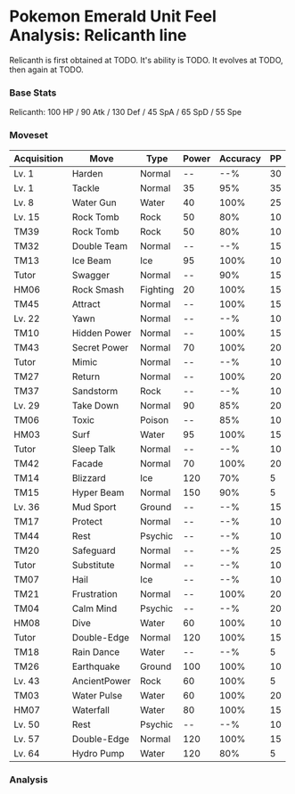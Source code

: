 # Pokemon Emerald Unit Feel Analysis: Relicanth line

Relicanth is first obtained at TODO. It's ability is TODO. It evolves at TODO, then again at TODO.

### Base Stats

Relicanth: 100 HP / 90 Atk / 130 Def / 45 SpA / 65 SpD / 55 Spe

### Moveset

|Acquisition|Move        |Type    |Power|Accuracy|PP |
|---        |---         |---     |---  |---     |---|
|Lv. 1      |Harden      |Normal  |--   |--%     |30 |
|Lv. 1      |Tackle      |Normal  |35   |95%     |35 |
|Lv. 8      |Water Gun   |Water   |40   |100%    |25 |
|Lv. 15     |Rock Tomb   |Rock    |50   |80%     |10 |
|TM39       |Rock Tomb   |Rock    |50   |80%     |10 |
|TM32       |Double Team |Normal  |--   |--%     |15 |
|TM13       |Ice Beam    |Ice     |95   |100%    |10 |
|Tutor      |Swagger     |Normal  |--   |90%     |15 |
|HM06       |Rock Smash  |Fighting|20   |100%    |15 |
|TM45       |Attract     |Normal  |--   |100%    |15 |
|Lv. 22     |Yawn        |Normal  |--   |--%     |10 |
|TM10       |Hidden Power|Normal  |--   |100%    |15 |
|TM43       |Secret Power|Normal  |70   |100%    |20 |
|Tutor      |Mimic       |Normal  |--   |--%     |10 |
|TM27       |Return      |Normal  |--   |100%    |20 |
|TM37       |Sandstorm   |Rock    |--   |--%     |10 |
|Lv. 29     |Take Down   |Normal  |90   |85%     |20 |
|TM06       |Toxic       |Poison  |--   |85%     |10 |
|HM03       |Surf        |Water   |95   |100%    |15 |
|Tutor      |Sleep Talk  |Normal  |--   |--%     |10 |
|TM42       |Facade      |Normal  |70   |100%    |20 |
|TM14       |Blizzard    |Ice     |120  |70%     |5  |
|TM15       |Hyper Beam  |Normal  |150  |90%     |5  |
|Lv. 36     |Mud Sport   |Ground  |--   |--%     |15 |
|TM17       |Protect     |Normal  |--   |--%     |10 |
|TM44       |Rest        |Psychic |--   |--%     |10 |
|TM20       |Safeguard   |Normal  |--   |--%     |25 |
|Tutor      |Substitute  |Normal  |--   |--%     |10 |
|TM07       |Hail        |Ice     |--   |--%     |10 |
|TM21       |Frustration |Normal  |--   |100%    |20 |
|TM04       |Calm Mind   |Psychic |--   |--%     |20 |
|HM08       |Dive        |Water   |60   |100%    |10 |
|Tutor      |Double-Edge |Normal  |120  |100%    |15 |
|TM18       |Rain Dance  |Water   |--   |--%     |5  |
|TM26       |Earthquake  |Ground  |100  |100%    |10 |
|Lv. 43     |AncientPower|Rock    |60   |100%    |5  |
|TM03       |Water Pulse |Water   |60   |100%    |20 |
|HM07       |Waterfall   |Water   |80   |100%    |15 |
|Lv. 50     |Rest        |Psychic |--   |--%     |10 |
|Lv. 57     |Double-Edge |Normal  |120  |100%    |15 |
|Lv. 64     |Hydro Pump  |Water   |120  |80%     |5  |

### Analysis
